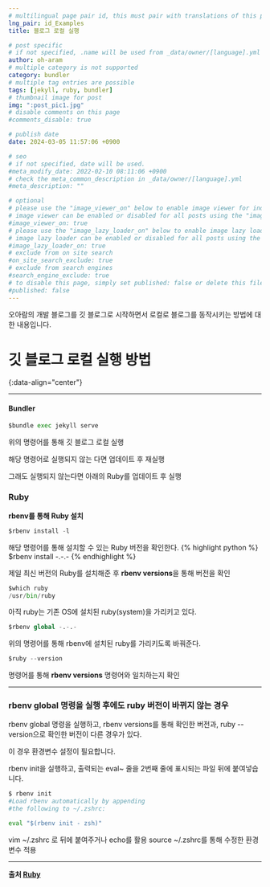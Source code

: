 ```yaml
---
# multilingual page pair id, this must pair with translations of this page. (This name must be unique)
lng_pair: id_Examples
title: 블로그 로컬 실행

# post specific
# if not specified, .name will be used from _data/owner/[language].yml
author: oh-aram
# multiple category is not supported
category: bundler
# multiple tag entries are possible
tags: [jekyll, ruby, bundler]
# thumbnail image for post
img: ":post_pic1.jpg"
# disable comments on this page
#comments_disable: true

# publish date
date: 2024-03-05 11:57:06 +0900

# seo
# if not specified, date will be used.
#meta_modify_date: 2022-02-10 08:11:06 +0900
# check the meta_common_description in _data/owner/[language].yml
#meta_description: ""

# optional
# please use the "image_viewer_on" below to enable image viewer for individual pages or posts (_posts/ or [language]/_posts folders).
# image viewer can be enabled or disabled for all posts using the "image_viewer_posts: true" setting in _data/conf/main.yml.
#image_viewer_on: true
# please use the "image_lazy_loader_on" below to enable image lazy loader for individual pages or posts (_posts/ or [language]/_posts folders).
# image lazy loader can be enabled or disabled for all posts using the "image_lazy_loader_posts: true" setting in _data/conf/main.yml.
#image_lazy_loader_on: true
# exclude from on site search
#on_site_search_exclude: true
# exclude from search engines
#search_engine_exclude: true
# to disable this page, simply set published: false or delete this file
#published: false
---
```


<!-- outline-start -->

오아람의 개발 블로그를 깃 블로그로 시작하면서 로컬로 블로그를 동작시키는 방법에 대한 내용입니다.
<!-- outline-end -->

# 깃 블로그 로컬 실행 방법
{:data-align="center"}

***

#### Bundler

```python
$bundle exec jekyll serve
```
위의 명령어를 통해 깃 블로그 로컬 실행

해당 명령어로 실행되지 않는 다면 업데이트 후 재실행

그래도 실행되지 않는다면 아래의 Ruby를 업데이트 후 실행

### Ruby

**rbenv를 통해 Ruby 설치**

```python
$rbenv install -l
```

해당 명령어를 통해 설치할 수 있는 Ruby 버전을 확인한다.
{% highlight python %}
$rbenv install -.-.-
{% endhighlight %}


제일 최신 버전의 Ruby를 설치해준 후 **rbenv versions**을 통해 버전을 확인
```python
$which ruby
/usr/bin/ruby
```

아직 ruby는 기존 OS에 설치된 ruby(system)을 가리키고 있다.
```python
$rbenv global -.-.-
```

위의 명령어를 통해 rbenv에 설치된 ruby를 가리키도록 바꿔준다.
```python
$ruby --version
```

명령어를 통해 **rbenv versions** 명령어와 일치하는지 확인

***
### rbenv global 명령을 실행 후에도 ruby 버전이 바뀌지 않는 경우
rbenv global 명령을 실행하고, rbenv versions를 통해 확인한 버전과, ruby --version으로 확인한 버전이 다른 경우가 있다.

이 경우 환경변수 설정이 필요합니다.

rbenv init을 실행하고, 출력되는 eval~ 줄을 2번째 줄에 표시되는 파일 뒤에 붙여넣습니다.
```python
$ rbenv init
#Load rbenv automatically by appending
#the following to ~/.zshrc:

eval "$(rbenv init - zsh)"
```
vim ~/.zshrc 로 뒤에 붙여주거나 echo를 활용
source ~/.zshrc를 통해 수정한 환경변수 적용

***


**출처 [Ruby](https://codecamper.me/blog/122/)**
